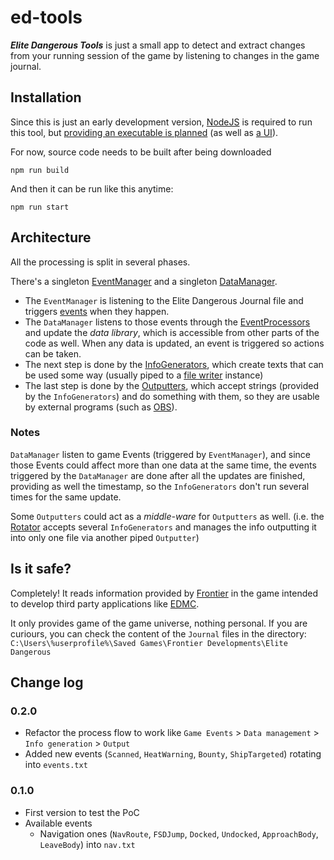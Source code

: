 # ed-tools

**_Elite Dangerous Tools_** is just a small app to detect and extract changes from your running session of the game by listening to changes in the game journal.

## Installation

Since this is just an early development version, [NodeJS](https://nodejs.org/) is required to run this tool, but [providing an executable is planned](https://github.com/danikaze/ed-tools/issues/12) (as well as [a UI](https://github.com/danikaze/ed-tools/issues/11)).

For now, source code needs to be built after being downloaded

```
npm run build
```

And then it can be run like this anytime:

```
npm run start
```

## Architecture

All the processing is split in several phases.

There's a singleton [EventManager](src/ed/event-manager.ts) and a singleton [DataManager](src/ed/data-manager.ts).

- The `EventManager` is listening to the Elite Dangerous Journal file and triggers [events](src/ed/interfaces.ts) when they happen.
- The `DataManager` listens to those events through the [EventProcessors](src/event-processors) and update the _data library_, which is accessible from other parts of the code as well. When any data is updated, an event is triggered so actions can be taken.
- The next step is done by the [InfoGenerators](src/info-generators), which create texts that can be used some way (usually piped to a [file writer](src/outputters/write-file.ts) instance)
- The last step is done by the [Outputters](src/outputters), which accept strings (provided by the `InfoGenerators`) and do something with them, so they are usable by external programs (such as [OBS](https://obsproject.com/)).

### Notes

`DataManager` listen to game Events (triggered by `EventManager`), and since those Events could affect more than one data at the same time, the events triggered by the `DataManager` are done after all the updates are finished, providing as well the timestamp, so the `InfoGenerators` don't run several times for the same update.

Some `Outputters` could act as a _middle-ware_ for `Outputters` as well. (i.e. the [Rotator](src/outputters/rotator.ts) accepts several `InfoGenerators` and manages the info outputting it into only one file via another piped `Outputter`)

## Is it safe?

Completely!
It reads information provided by [Frontier](https://frontier.co.uk/) in the game intended to develop third party applications like [EDMC](https://github.com/EDCD/EDMarketConnector).

It only provides game of the game universe, nothing personal.
If you are curiours, you can check the content of the `Journal` files in the directory: `C:\Users\%userprofile%\Saved Games\Frontier Developments\Elite Dangerous`

## Change log

### 0.2.0

- Refactor the process flow to work like `Game Events` > `Data management` > `Info generation` > `Output`
- Added new events (`Scanned`, `HeatWarning`, `Bounty`, `ShipTargeted`) rotating into `events.txt`

### 0.1.0

- First version to test the PoC
- Available events
  - Navigation ones (`NavRoute`, `FSDJump`, `Docked`, `Undocked`, `ApproachBody`, `LeaveBody`) into `nav.txt`
